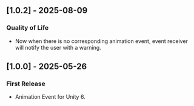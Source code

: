 ## [1.0.2] - 2025-08-09

### Quality of Life

-   Now when there is no corresponding animation event, event receiver will notify the user with a warning.

## [1.0.0] - 2025-05-26

### First Release

-   Animation Event for Unity 6.
